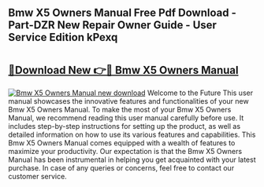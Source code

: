 ## Bmw X5 Owners Manual Free Pdf Download - Part-DZR New Repair Owner Guide - User Service Edition kPexq

# <h2><a href="http://bc28973.oget.top/?id=Bmw+X5+Owners+Manual">🔗Download New 👉🔴 Bmw X5 Owners Manual</a></h2>

[![Bmw X5 Owners Manual new download](https://i.imgur.com/5g1atiW.png)](http://bc28973.oget.top/?id=Bmw+X5+Owners+Manual)
Welcome to the Future This user manual showcases the innovative features and functionalities of your new Bmw X5 Owners Manual. To make the most of your Bmw X5 Owners Manual, we recommend reading this user manual carefully before use. It includes step-by-step instructions for setting up the product, as well as detailed information on how to use its various features and capabilities. This Bmw X5 Owners Manual comes equipped with a wealth of features to maximize your productivity. Our expectation is that the Bmw X5 Owners Manual has been instrumental in helping you get acquainted with your latest purchase. In case of any queries or concerns, feel free to contact our customer service.
